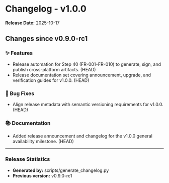 # Changelog - v1.0.0

**Release Date:** 2025-10-17

## Changes since v0.9.0-rc1

### ✨ Features
- Release automation for Step 40 (FR-001–FR-010) to generate, sign, and publish cross-platform artifacts. (HEAD)
- Release documentation set covering announcement, upgrade, and verification guides for v1.0.0. (HEAD)

### 🐛 Bug Fixes
- Align release metadata with semantic versioning requirements for v1.0.0. (HEAD)

### 📚 Documentation
- Added release announcement and changelog for the v1.0.0 general availability milestone. (HEAD)

---

### Release Statistics

- **Generated by:** scripts/generate_changelog.py
- **Previous version:** v0.9.0-rc1
